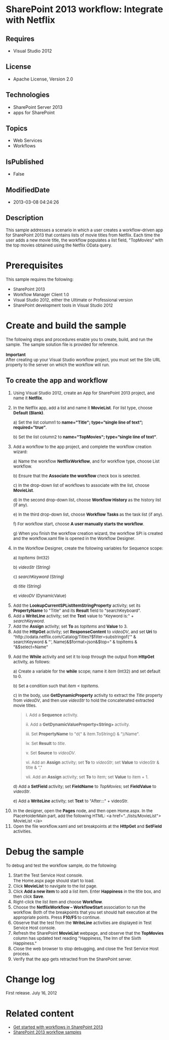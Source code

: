 # SharePoint 2013 workflow: Integrate with Netflix
## Requires
* Visual Studio 2012
## License
* Apache License, Version 2.0
## Technologies
* SharePoint Server 2013
* apps for SharePoint
## Topics
* Web Services
* Workflows
## IsPublished
* False
## ModifiedDate
* 2013-03-08 04:24:26
## Description

<p><span style="font-size:small">This sample addresses a scenario in which a user creates a workflow-driven app for SharePoint 2013 that contains lists of movie titles from Netflix. Each time the user adds a new movie title, the workflow populates a list field,
 &quot;TopMovies&quot; with the top movies obtained using the Netflix OData query.</span></p>
<h1>Prerequisites</h1>
<p><span style="font-size:small">This sample requires the following:</span></p>
<ul>
<li><span style="font-size:small">SharePoint 2013</span> </li><li><span style="font-size:small"><span style="font-size:small">&#65279;Workflow Manager Client 1.0</span></span>
</li><li><span style="font-size:small">Visual Studio 2012, either the Ultimate or Professional version</span>
</li><li><span style="font-size:small">SharePoint development tools in Visual Studio 2012</span>
</li></ul>
<h1>Create and build the sample</h1>
<p><span style="font-size:small">The following steps and procedures enable you to create, build, and run the sample. The sample solution file is provided for reference.</span><br>
<span style="font-size:small"><br>
<strong>Important</strong></span><br>
<span style="font-size:small">After creating up your Visual Studio workflow project, you must set the Site URL property to the server on which the workflow will run.</span></p>
<h2>To create the app and workflow</h2>
<ol>
<li><span style="font-size:small">Using Visual Studio 2012, create an App for SharePoint 2013 project, and name it
<strong>Netflix</strong>.</span> </li><li>
<p><span style="font-size:small">In the Netflix app, add a list and name it <strong>
MovieList</strong>. For list type, choose <strong>Default (Blank)</strong>.</span></p>
<p><span style="font-size:small">a)&nbsp;Set the list column1 to <strong>name=&quot;Title&quot;; type=&rdquo;single line of text&rdquo;; required=&rdquo;true&rdquo;</strong>.</span></p>
<p><span style="font-size:small">b)&nbsp;Set the list column2 to <strong>name=&quot;TopMovies&quot;; type=&rdquo;single line of text&rdquo;</strong>.</span></p>
</li><li>
<p><span style="font-size:small">Add a workflow to the app project, and complete the workflow creation wizard:</span></p>
<p><span style="font-size:small">a)&nbsp;Name the workflow <strong>NetflixWorkflow</strong>, and for workflow type, choose List workflow.</span></p>
<p><span style="font-size:small">b)&nbsp;Ensure that the <strong>Associate the workflow
</strong>check box is selected.</span></p>
<p><span style="font-size:small">c)&nbsp;In the drop-down list of workflows to associate with the list, choose
<strong>MovieList</strong>.</span></p>
<p><span style="font-size:small">d)&nbsp;In the second drop-down list, choose <strong>
Workflow History </strong>as the history list (if any).</span></p>
<p><span style="font-size:small">e)&nbsp;In the third drop-down list, choose <strong>
Workflow Tasks </strong>as the task list (if any).</span></p>
<p><span style="font-size:small">f)&nbsp;For workflow start, choose <strong>A user manually starts the workflow</strong>.</span></p>
<p><span style="font-size:small">g)&nbsp;When you finish the workflow creation wizard, the workflow SPI is created and the workflow.xaml file is opened in the Workflow Designer.</span></p>
</li><li>
<p><span style="font-size:small">In the Workflow Designer, create the following variables for Sequence scope:</span></p>
<p><span style="font-size:small">a)&nbsp;<em>topItems</em> (Int32)</span></p>
<p><span style="font-size:small">b)&nbsp;<em>videoStr</em> (String)</span></p>
<p><span style="font-size:small">c)&nbsp;<em>searchKeyword</em> (String)</span></p>
<p><span style="font-size:small">d)&nbsp;<em>title</em> (String)</span></p>
<p><span style="font-size:small">e)&nbsp;<em>videoDV</em> (DynamicValue)</span></p>
</li><li><span style="font-size:small">Add the <strong>LookupCurrentSPListItemStringProperty</strong> activity; set its
<strong>PropertyName</strong> to &quot;Title&quot; and its <strong>Result</strong> field to &quot;searchKeyboard&quot;.</span>
</li><li><span style="font-size:small">Add a <strong>WriteLIne</strong> activity; set the
<strong>Text</strong> value to &quot;Keyword is:&quot; &#43; <em>searchKeyword</em>.</span> </li><li><span style="font-size:small">Add the <strong>Assign</strong> activity; set <strong>
To</strong> as <em>topItems</em> and <strong>Value</strong> to 3.</span> </li><li><span style="font-size:small">Add the <strong>HttpGet</strong> activity; set <strong>
ResponseContent</strong> to <em>videoDV</em>, and set <strong>Uri</strong> to &quot;http://odata.netflix.com/Catalog/Titles?$filter=substringof('&quot; &amp; searchKeyword &amp; &quot;', Name)&amp;$format=json&amp;$top=&quot; &amp; topItems &amp; &quot;&amp;$select=Name&quot;</span>
</li><li>
<p><span style="font-size:small">Add the <strong>While</strong> activity and set it to loop through the output from
<strong>HttpGet</strong> activity, as follows:</span></p>
<p><span style="font-size:small">a)&nbsp;Create a variable for the <strong>while</strong> scope; name it
<em>item</em> (Int32) and set default to 0.</span></p>
<p><span style="font-size:small">b)&nbsp;Set a condition such that <em>item &lt; topItems</em>.</span></p>
<p><span style="font-size:small">c)&nbsp;In the body, use <strong>GetDynamicProperty</strong> activity to extract the
<em>Title</em> property from <em>videoDV</em>, and then use <em>videoStr</em> to hold the concatenated extracted movie titles.</span></p>
<blockquote dir="ltr" style="margin-right:0px">
<p><span style="font-size:small">i.&nbsp;Add a <strong>Sequence</strong> activity.</span></p>
<p><span style="font-size:small">ii.&nbsp;Add a <strong>GetDynamicValueProperty&lt;String&gt;
</strong>activity.</span></p>
<p><span style="font-size:small">iii.&nbsp;Set <strong>PropertyName</strong> to &quot;d(&quot; &amp; item.ToString() &amp; &quot;)/Name&quot;.</span></p>
<p><span style="font-size:small">iv.&nbsp;Set <strong>Result</strong> to <em>title</em>.</span></p>
<p><span style="font-size:small">v.&nbsp;Set <strong>Source</strong> to <em>videoDV</em>.</span></p>
<p><span style="font-size:small">vi.&nbsp;Add an <strong>Assign</strong> activity; set
<strong>To</strong> to <em>videoStr</em>; set <strong>Value</strong> to videoStr &amp; title &amp; &quot;,&quot;</span></p>
<p><span style="font-size:small">vii.&nbsp;Add an <strong>Assign</strong> activity; set
<strong>To</strong> to item; set <strong>Value</strong> to item &#43; 1.</span></p>
</blockquote>
<p><span style="font-size:small">d)&nbsp;Add a <strong>SetField</strong> activity; set
<strong>FieldName</strong> to <em>TopMovies</em>; set <strong>FieldValue</strong> to
<em>videoStr</em>.</span></p>
<p><span style="font-size:small">e)&nbsp;Add a <strong>WriteLine</strong> activity; set
<strong>Text</strong> to &quot;After:::&quot; &#43; videoStr.</span></p>
</li><li><span style="font-size:small">In the designer, open the <strong>Pages</strong> node, and then open Home.aspx. In the PlaceHolderMain part, add the following HTML: &lt;a href=&quot;../lists/MovieList&quot;&gt; MovieList &lt;/a&gt;</span>
</li><li><span style="font-size:small">Open the file workflow.xaml and set breakpoints at the
<strong>HttpGet</strong> and <strong>SetField</strong> activities.</span> </li></ol>
<h1>Debug the sample</h1>
<p><span style="font-size:small">To debug and test the workflow sample, do the following:</span></p>
<ol>
<li><span style="font-size:small">Start the Test Service Host console.</span><br>
<span style="font-size:small">The Home.aspx page should start to load.</span> </li><li><span style="font-size:small">Click <strong>MovieList</strong> to navigate to the list page.</span>
</li><li><span style="font-size:small">Click <strong>Add a new item </strong>to add a list item. Enter
<strong>Happiness</strong> in the title box, and then click <strong>Save</strong>.</span>
</li><li><span style="font-size:small">Right-click the list item and choose <strong>Workflow</strong>.</span>
</li><li><span style="font-size:small">Choose the <strong>NetflixWorkflow &ndash; WorkflowStart
</strong>association to run the workflow. Both of the breakpoints that you set should halt execution at the appropriate points. Press
<strong>F10/F5 </strong>to continue.</span> </li><li><span style="font-size:small">Observe that the test from the <strong>WriteLine</strong> activities are displayed in Test Service Host console.</span>
</li><li><span style="font-size:small">Refresh the SharePoint <strong>MovieList</strong> webpage, and observe that the
<strong>TopMovies</strong> column has updated text reading &quot;Happiness, The Inn of the Sixth Happiness.&quot;</span>
</li><li><span style="font-size:small">Close the web browser to stop debugging, and close the Test Service Host process.</span>
</li><li><span style="font-size:small">Verify that the app gets retracted from the SharePoint server.</span>
</li></ol>
<h1>Change log</h1>
<p><span style="font-size:small">First release.&nbsp;July 16, 2012</span></p>
<h1>Related content</h1>
<ul>
<span style="font-size:small">
<li><span style="font-size:small"><a href="http://msdn.microsoft.com/en-us/library/jj163917.aspx" target="_blank">Get started with workflows in SharePoint 2013</a></span>
</li><li><span style="font-size:small"><a href="http://msdn.microsoft.com/en-us/library/ffaccd6b-426d-4ca0-b62f-bc7b14641a49" target="_blank">SharePoint 2013 workflow samples</a></span>
</span></li></ul>
